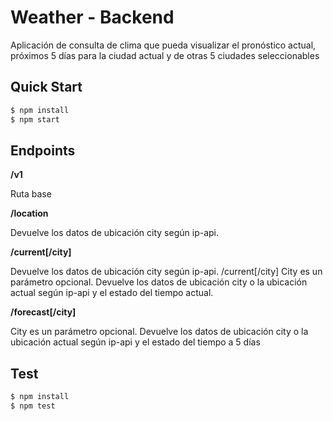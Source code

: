 # Weather - Backend

Aplicación de consulta de clima que pueda visualizar el pronóstico actual, próximos 5 días para la ciudad actual y de otras 5 ciudades seleccionables

## Quick Start

```bash
$ npm install
$ npm start
```

## Endpoints

**/v1**

Ruta base

**/location**

Devuelve los datos de ubicación city según ip-api.

**/current[/city]**

Devuelve los datos de ubicación city según ip-api. /current[/city]
City es un parámetro opcional. Devuelve los datos de ubicación city o la ubicación actual según ip-api y el estado del tiempo actual.

**/forecast[/city]**

City es un parámetro opcional. Devuelve los datos de ubicación city o la ubicación actual según ip-api y el estado del tiempo a 5 días

## Test

```bash
$ npm install
$ npm test
```
